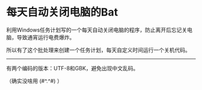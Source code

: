 # 每天自动关闭电脑的Bat

利用Windows任务计划写的一个每天自动关闭电脑的程序，防止离开后忘记关电脑，导致通宵运行电费爆炸。

所以有了这个批处理来创建一个任务计划，每天自定义时间运行一个关机代码。

---

有两个编码的版本：UTF-8和GBK，避免出现中文乱码。











（确实没啥用  (#^.^#) ）